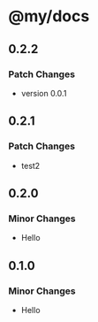 # @my/docs

## 0.2.2

### Patch Changes

- version 0.0.1

## 0.2.1

### Patch Changes

- test2

## 0.2.0

### Minor Changes

- Hello

## 0.1.0

### Minor Changes

- Hello
